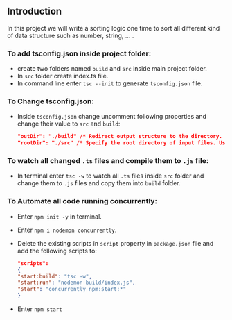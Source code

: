 ## Introduction

In this project we will write a sorting logic one time to sort all different kind of data structure such as number, string, ... .

### To add tsconfig.json inside project folder:

- create two folders named `build` and `src` inside main project folder.
- In `src` folder create index.ts file.
- In command line enter `tsc --init` to generate `tsconfig.json` file.

### To Change tsconfig.json:

- Inside `tsconfig.json` change uncomment following properties and change their value to `src` and `build`:

  ```json
  "outDir": "./build" /* Redirect output structure to the directory. */,
  "rootDir": "./src" /* Specify the root directory of input files. Use to control the output
  ```

### To watch all changed `.ts` files and compile them to `.js` file:

- In terminal enter `tsc -w` to watch all `.ts` files inside `src` folder and change them to `.js` files and copy them into `build` folder.

### To Automate all code running concurrently:

- Enter `npm init -y` in terminal.
- Enter `npm i nodemon concurrently`.
- Delete the existing scripts in `script` property in `package.json` file and add the following scripts to:

  ```json
  "scripts":
  {
  "start:build": "tsc -w",
  "start:run": "nodemon build/index.js",
  "start": "concurrently npm:start:*"
  }
  ```

- Enter `npm start`
